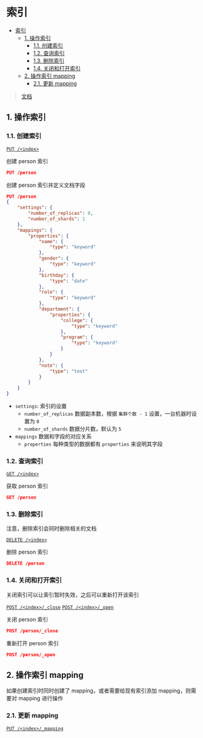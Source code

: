 # 索引

- [索引](#索引)
  - [1. 操作索引](#1-操作索引)
    - [1.1. 创建索引](#11-创建索引)
    - [1.2. 查询索引](#12-查询索引)
    - [1.3. 删除索引](#13-删除索引)
    - [1.4. 关闭和打开索引](#14-关闭和打开索引)
  - [2. 操作索引 mapping](#2-操作索引-mapping)
    - [2.1. 更新 mapping](#21-更新-mapping)

> [文档](https://www.elastic.co/guide/en/elasticsearch/reference/current/indices.html)

## 1. 操作索引

### 1.1. 创建索引

[`PUT /<index>`](https://www.elastic.co/guide/en/elasticsearch/reference/current/indices-create-index.html)

创建 person 索引

```json
PUT /person
```

创建 person 索引并定义文档字段

```json
PUT /person
{
    "settings": {
        "number_of_replicas": 0,
        "number_of_shards": 1
    },
    "mappings": {
        "properties": {
            "name": {
                "type": "keyword"
            },
            "gender": {
                "type": "keyword"
            },
            "birthday": {
                "type": "date"
            },
            "role": {
                "type": "keyword"
            },
            "department": {
                "properties": {
                    "college": {
                        "type": "keyword"
                    },
                    "program": {
                        "type": "keyword"
                    }
                }
            },
            "note": {
                "type": "text"
            }
        }
    }
}
```

- `settings`: 索引的设置
  - `number_of_replicas` 数据副本数，根据 `集群个数 - 1` 设置，一台机器时设置为 `0`
  - `number_of_shards` 数据分片数，默认为 `5`
- `mappings` 数据和字段的对应关系
  - `properties` 每种类型的数据都有 `properties` 来说明其字段

### 1.2. 查询索引

[`GET /<index>`](https://www.elastic.co/guide/en/elasticsearch/reference/current/indices-get-index.html)

获取 person 索引

```json
GET /person
```

### 1.3. 删除索引

注意，删除索引会同时删除相关的文档

[`DELETE /<index>`](https://www.elastic.co/guide/en/elasticsearch/reference/current/indices-delete-index.html)

删除 person 索引

```json
DELETE /person
```

### 1.4. 关闭和打开索引

关闭索引可以让索引暂时失效，之后可以重新打开该索引

[`POST /<index>/_close`](https://www.elastic.co/guide/en/elasticsearch/reference/current/indices-close.html)
[`POST /<index>/_open`](https://www.elastic.co/guide/en/elasticsearch/reference/current/indices-open-close.html)

关闭 person 索引

```json
POST /person/_close
```

重新打开 person 索引

```json
POST /person/_open
```

## 2. 操作索引 mapping

如果创建索引时同时创建了 mapping，或者需要给现有索引添加 mapping，则需要对 mapping 进行操作

### 2.1. 更新 mapping

[`PUT /<index>/_mapping`](https://www.elastic.co/guide/en/elasticsearch/reference/current/indices-put-mapping.html)
